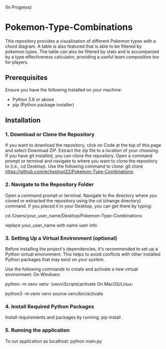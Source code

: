 (In Progress)

# Pokemon-Type-Combinations

This repository provides a visualization of different Pokemon types with a chord diagram. A table is also featured that is able to be filtered by pokemon types. The table can also be filtered by stats and is accompanied by a type effectiveness calculator, providing a useful team composition too for players.

## Prerequisites
Ensure you have the following installed on your machine:
- Python 3.6 or above
- pip (Python package installer)


## Installation
### 1. Download or Clone the Repository

If you want to download the repository, click on Code at the top of this page and select Download ZIP. Extract the zip file to a location of your choosing.
If you have git installed, you can clone the repository. Open a command prompt or terminal and navigate to where you want to clone the repository to (i.e., cd Desktop). Use the following command to clone:
git clone https://github.com/echestnut22/Pokemon-Type-Combinations


### 2. Navigate to the Repository Folder

Open a command prompt or terminal.
Navigate to the directory where you cloned or extracted the repository using the cd (change directory) command. If you placed it in your Desktop,     you can get there by typing:

cd /Users/your_user_name/Desktop/Pokemon-Type-Combinations

replace your_user_name with name user info


### 3. Setting Up a Virtual Environment (optional)

Before installing the project's dependencies, it's recommended to set up a Python virtual environment. This helps to avoid conflicts with other       installed Python packages that may exist on your system.

Use the following commands to create and activate a new virtual environment:
On Windows:

python -m venv venv
.\venv\Scripts\activate
On MacOS/Linux:

python3 -m venv venv
source venv/bin/activate


### 4. Install Required Python Packages
Install requirements and packages by running:
pip install .


### 5. Running the application 
To run application as localhost:
python main.py



